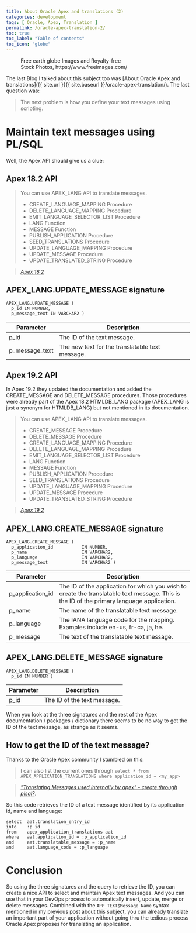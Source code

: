 ```yaml
---
title: About Oracle Apex and translations (2)
categories: development
tags: [ Oracle, Apex, Translation ]
permalink: /oracle-apex-translation-2/
toc: true
toc_label: "Table of contents"
toc_icon: "globe"
---
```


<figure style="width: 300px" class="centered">
  <img src="{{ site.url }}{{ site.baseurl }}/assets/images/earth-globe-3-1451708-640x640.jpg" alt="">
	<figcaption>Free earth globe Images and Royalty-free Stock Photos, https://www.freeimages.com/</figcaption>
</figure> 

The last Blog I talked about this subject too was [About Oracle Apex and translations]({{ site.url }}{{ site.baseurl }}/oracle-apex-translation/).
The last question was:

> The next problem is how you define your text messages using scripting.

<!--more-->

# Maintain text messages using PL/SQL

Well, the Apex API should give us a clue:

## Apex 18.2 API

> You can use APEX_LANG API to translate messages.
>
> - CREATE_LANGUAGE_MAPPING Procedure
> - DELETE_LANGUAGE_MAPPING Procedure
> - EMIT_LANGUAGE_SELECTOR_LIST Procedure
> - LANG Function
> - MESSAGE Function
> - PUBLISH_APPLICATION Procedure
> - SEED_TRANSLATIONS Procedure
> - UPDATE_LANGUAGE_MAPPING Procedure
> - UPDATE_MESSAGE Procedure
> - UPDATE_TRANSLATED_STRING Procedure

> <cite><a href="https://docs.oracle.com/en/database/oracle/application-express/18.2/aeapi/APEX_LANG.html#GUID-68DF9D22-3C3A-418A-B27A-868A569BD990">Apex 18.2</a></cite>


## APEX_LANG.UPDATE_MESSAGE signature


```
APEX_LANG.UPDATE_MESSAGE (
  p_id IN NUMBER,
  p_message_text IN VARCHAR2 )
```

| Parameter		   | Description                                     |
| ---------      | -----------                                     |
| p_id           | The ID of the text message.                     |
| p_message_text | The new text for the translatable text message. |


## Apex 19.2 API

In Apex 19.2 they updated the documentation and added the CREATE_MESSAGE and DELETE_MESSAGE procedures.
Those procedures were already part of the Apex 18.2 HTMLDB_LANG package (APEX_LANG is just a synonym for HTMLDB_LANG) but not mentioned in its documentation.

> You can use APEX_LANG API to translate messages.
> 
> - CREATE_MESSAGE Procedure
> - DELETE_MESSAGE Procedure
> - CREATE_LANGUAGE_MAPPING Procedure
> - DELETE_LANGUAGE_MAPPING Procedure
> - EMIT_LANGUAGE_SELECTOR_LIST Procedure
> - LANG Function
> - MESSAGE Function
> - PUBLISH_APPLICATION Procedure
> - SEED_TRANSLATIONS Procedure
> - UPDATE_LANGUAGE_MAPPING Procedure
> - UPDATE_MESSAGE Procedure
> - UPDATE_TRANSLATED_STRING Procedure

> <cite><a href="https://docs.oracle.com/en/database/oracle/application-express/19.2/aeapi/APEX_LANG.html#GUID-68DF9D22-3C3A-418A-B27A-868A569BD990">Apex 19.2</a></cite>


## APEX_LANG.CREATE_MESSAGE signature


```
APEX_LANG.CREATE_MESSAGE (
  p_application_id           IN NUMBER,
  p_name                     IN VARCHAR2,
  p_language                 IN VARCHAR2,
  p_message_text             IN VARCHAR2 )
```

| Parameter        | Description                                                                                                                               |
| ---------        | -----------                                                                                                                               | 
| p_application_id | The ID of the application for which you wish to create the translatable text message. This is the ID of the primary language application. |
| p_name 					 | The name of the translatable text message.  		 												 							 				 		 			 		 				 											 |
| p_language 			 | The IANA language code for the mapping. Examples include en-us, fr-ca, ja, he. 																													 |
| p_message 			 | The text of the translatable text message. 										 																																					 |


## APEX_LANG.DELETE_MESSAGE signature

```
APEX_LANG.DELETE_MESSAGE (
  p_id IN NUMBER )
```

| Parameter | Description                 |
| --------- | -----------                 |
| p_id 			| The ID of the text message. |


When you look at the three signatures and the rest of the Apex documentation / packages / dictionary there seems to be no way to get the ID of the text message, as strange as it seems.


## How to get the ID of the text message?

Thanks to the Oracle Apex community I stumbled on this:


> I can also list the current ones through `select * from APEX_APPLICATION_TRANSLATIONS where application_id = <my_app>`

> <cite><a href="https://community.oracle.com/tech/developers/discussion/716972/translating-messages-used-internally-by-apex-create-through-plsql">"Translating Messages used internally by apex" - create through plsql?</a></cite>.



So this code retrieves the ID of a text message identified by its application id, name and language:

```
select  aat.translation_entry_id
into    :p_id
from    apex_application_translations aat
where   aat.application_id = :p_application_id
and     aat.translatable_message = :p_name
and     aat.language_code = :p_language
```

# Conclusion

So using the three signatures and the query to retrieve the ID, you can create
a nice API to select and maintain Apex text messages. And you can use that in
your DevOps process to automatically insert, update, merge or delete
messages. Combined with the `APP_TEXT$Message_Name` syntax mentioned in my
previous post about this subject, you can already translate an important part
of your application without going thru the tedious process Oracle Apex
proposes for translating an application.
